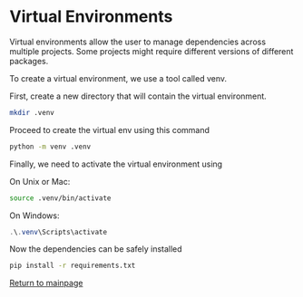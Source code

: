 # Virtual Environments

Virtual environments allow the user to manage dependencies across multiple projects. Some projects might require different versions of different packages.

To create a virtual environment, we use a tool called venv.

First, create a new directory that will contain the virtual environment.

```bash
mkdir .venv
```

Proceed to create the virtual env using this command

```bash
python -m venv .venv
```

Finally, we need to activate the virtual environment using

On Unix or Mac:

```bash
source .venv/bin/activate
```

On Windows:

```powershell
.\.venv\Scripts\activate
```

Now the dependencies can be safely installed

```bash
pip install -r requirements.txt
```

[Return to mainpage](../README.md)
